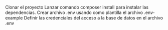 Clonar el proyecto
Lanzar comando composer install para instalar las dependencias.
Crear archivo .env usando como plantilla el archivo .env-example
Definir las credenciales del acceso a la base de datos en el archivo .env
